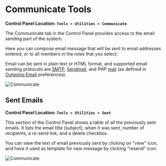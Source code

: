<!--
    This source file is part of the open source project
    ExpressionEngine User Guide (https://github.com/ExpressionEngine/ExpressionEngine-User-Guide)

    @link      https://expressionengine.com/
    @copyright Copyright (c) 2003-2020, Packet Tide, LLC (https://packettide.com)
    @license   https://expressionengine.com/license Licensed under Apache License, Version 2.0
-->

# Communicate Tools

**Control Panel Location: `Tools > Utilities > Communicate`**

The Communicate tab in the Control Panel provides access to the email sending part of the system.

Here you can compose email message that will be sent to email addresses entered, or to all members in the roles that you select.

Email can be sent in plain text or HTML format, and supported email sending protocols are [SMTP](https://www.webopedia.com/TERM/S/SMTP.html), [Sendmail](https://www.sendmail.org/), and PHP [mail](https://us2.php.net/manual/en/function.mail.php) (as defined in [Outgoing Email](control-panel/settings/email.md) preferences).

![Communicate](_images/utilities-communicate.png)


## Sent Emails

**Control Panel Location: `Tools > Utilities > Sent`**

This section of the Control Panel shows a table of all the previously sent emails. It lists the email title (subject), when it was sent, number of recipients, a re-send link, and a delete checkbox.

You can view the text of email previously sent by clicking on "view" icon, and have it used as template for new message by clicking "resend" icon.

![Communicate](_images/utilities-sent.png)